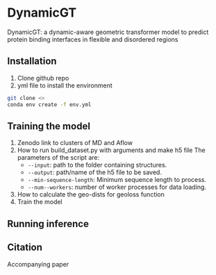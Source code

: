 # DynamicGT
DynamicGT: a dynamic-aware geometric transformer model to predict protein binding interfaces in flexible and disordered regions


## **Installation**
1. Clone github repo
2. yml file to install the environment
```bash
git clone <>
conda env create -f env.yml
```
## **Training the model**
1. Zenodo link to clusters of MD and Aflow
2. How to run build_dataset.py with arguments and make h5 file
   The parameters of the script are:
   - ``--input``: path to the folder containing structures.
   - ``--output``: path/name of the h5 file to be saved.
   - ``--min-sequence-length``:  Minimum sequence length to process.
   - ``--num--workers``:  number of worker processes for data loading.
4. How to calculate the geo-dists for geoloss function
5. Train the model

## **Running inference**

## **Citation**
Accompanying paper
